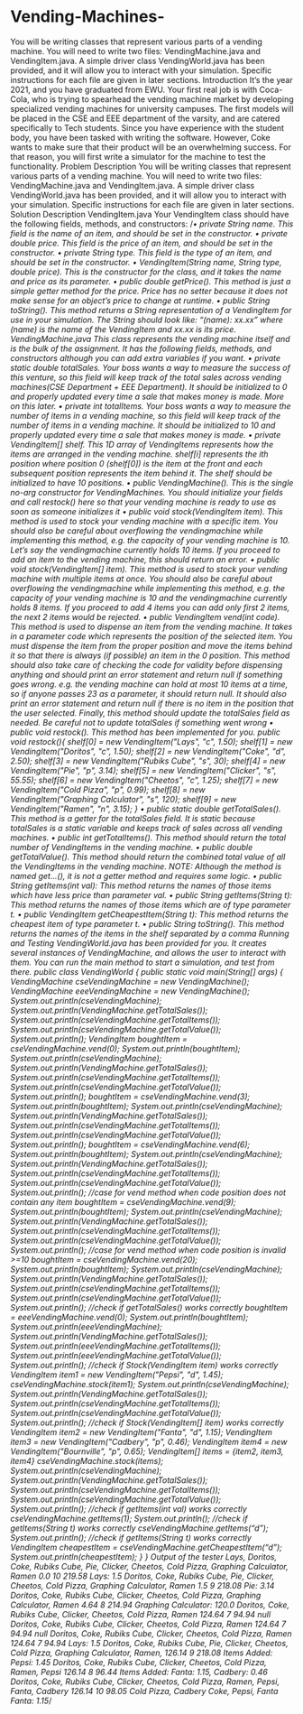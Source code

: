 # Vending-Machines-
You will be writing classes that represent various parts of a vending machine. You will need to write two files: VendingMachine.java and VendingItem.java. A simple driver class VendingWorld.java has been provided, and it will allow you to interact with your simulation. Specific instructions for each file are given in later sections.
Introduction
It’s the year 2021, and you have graduated from EWU. Your first real job is with Coca-Cola, who is trying to spearhead the vending machine market by developing specialized vending machines for university campuses. The first models will be placed in the CSE and EEE department of the varsity, and are catered specifically to Tech students. Since you have experience with the student body, you have been tasked with writing the software. However, Coke wants to make sure that their product will be an overwhelming success. For that reason, you will first write a simulator for the machine to test the functionality.
Problem Description
You will be writing classes that represent various parts of a vending machine. You will need to write two files: VendingMachine.java and VendingItem.java. A simple driver class VendingWorld.java has been provided, and it will allow you to interact with your simulation. Specific instructions for each file are given in later sections.
Solution Description
VendingItem.java
Your VendingItem class should have the following fields, methods, and constructors:
/*• private String name. This field is the name of an item, and should be set in the constructor.
• private double price. This field is the price of an item, and should be set in the constructor.
• private String type. This field is the type of an item, and should be set in the constructor.
• VendingItem(String name, String type, double price). This is the constructor for the class, and it takes the name and price as its parameter.
• public double getPrice(). This method is just a simple getter method for the price. Price has no setter because it does not make sense for an object’s price to change at runtime.
• public String toString(). This method returns a String representation of a VendingItem for use in your simulation. The String should look like: “(name): $xx.xx$” where (name) is the name of the VendingItem and xx.xx is its price.
VendingMachine.java
This class represents the vending machine itself and is the bulk of the assignment. It has the following fields, methods, and constructors although you can add extra variables if you want.
• private static double totalSales. Your boss wants a way to measure the success of this venture, so this field will keep track of the total sales across vending machines(CSE Department + EEE Department). It should be initialized to 0 and properly updated every time a sale that makes money is made. More on this later.
• private int totalItems. Your boss wants a way to measure the number of items in a vending machine, so this field will keep track of the number of items in a vending machine. It should be initialized to 10 and properly updated every time a sale that makes money is made.
• private VendingItem[] shelf. This 1D array of VendingItems represents how the items are arranged in the vending machine. shelf[i] represents the ith position where position 0 (shelf[0]) is the item at the front and each subsequent position represents the item behind it. The shelf should be initialized to have 10 positions.
• public VendingMachine(). This is the single no-arg constructor for VendingMachines. You should initialize your fields and call restock() here so that your vending machine is ready to use as soon as someone initializes it
• public void stock(VendingItem item). This method is used to stock your vending machine with a specific item.
You should also be careful about overflowing the vendingmachine while implementing this method, e.g. the capacity of your vending machine is 10. Let’s say the vendingmachine currently holds 10 items. If you proceed to add an item to the vending machine, this should return an error.
• public void stock(VendingItem[] item). This method is used to stock your vending machine with multiple items at once.
You should also be careful about overflowing the vendingmachine while implementing this method, e.g. the capacity of your vending machine is 10 and the vendingmachine currently holds 8 items. If you proceed to add 4 items you can add only first 2 items, the next 2 items would be rejected.
• public VendingItem vend(int code). This method is used to dispense an item from the vending machine. It takes in a parameter code which represents the position of the selected item. You must dispense the item from the proper position and move the items behind it so that there is always (if possible) an item in the 0 position. This method should also take care of checking the code for validity before dispensing anything and should print an error statement and return null if something goes wrong. e.g. the vending machine can hold at most 10 items at a time, so if anyone passes 23 as a parameter, it should return null.
It should also print an error statement and return null if there is no item in the position that the user selected.
Finally, this method should update the totalSales field as needed. Be careful not to update totalSales if something
went wrong
• public void restock(). This method has been implemented for you.
public void restock(){
shelf[0] = new VendingItem("Lays", "c", 1.50);
shelf[1] = new VendingItem("Doritos", "c", 1.50);
shelf[2] = new VendingItem("Coke", "d", 2.50);
shelf[3] = new VendingItem("Rubiks Cube", "s", 30);
shelf[4] = new VendingItem("Pie", "p", 3.14);
shelf[5] = new VendingItem("Clicker", "s", 55.55);
shelf[6] = new VendingItem("Cheetos", "c", 1.25);
shelf[7] = new VendingItem("Cold Pizza", "p", 0.99);
shelf[8] = new VendingItem("Graphing Calculator", "s", 120);
shelf[9] = new VendingItem("Ramen", "n", 3.15);
}
• public static double getTotalSales(). This method is a getter for the totalSales field. It is static because totalSales is a static variable and keeps track of sales across all vending machines.
• public int getTotalItems(). This method should return the total number of VendingItems in the vending machine.
• public double getTotalValue(). This method should return the combined total value of all the VendingItems in the vending machine.
NOTE: Although the method is named get...(), it is not a getter method and requires some logic.
• public String getItems(int val): This method returns the names of those items which have less price than parameter val.
• public String getItems(String t): This method returns the names of those items which are of type parameter t.
• public VendingItem getCheapestItem(String t): This method returns the cheapest item of type parameter t.
• public String toString(). This method returns the names of the items in the shelf separated by a comma
Running and Testing VendingWorld.java has been provided for you. It creates several instances of VendingMachine, and allows the user to interact with them. You can run the main method to start a simulation, and test from there.
public class VendingWorld {
public static void main(String[] args) {
VendingMachine cseVendingMachine = new VendingMachine();
VendingMachine eeeVendingMachine = new VendingMachine();
System.out.println(cseVendingMachine);
System.out.println(VendingMachine.getTotalSales());
System.out.println(cseVendingMachine.getTotalItems());
System.out.println(cseVendingMachine.getTotalValue());
System.out.println();
VendingItem boughtItem = cseVendingMachine.vend(0);
System.out.println(boughtItem);
System.out.println(cseVendingMachine);
System.out.println(VendingMachine.getTotalSales());
System.out.println(cseVendingMachine.getTotalItems());
System.out.println(cseVendingMachine.getTotalValue());
System.out.println();
boughtItem = cseVendingMachine.vend(3);
System.out.println(boughtItem);
System.out.println(cseVendingMachine);
System.out.println(VendingMachine.getTotalSales());
System.out.println(cseVendingMachine.getTotalItems());
System.out.println(cseVendingMachine.getTotalValue());
System.out.println();
boughtItem = cseVendingMachine.vend(6);
System.out.println(boughtItem);
System.out.println(cseVendingMachine);
System.out.println(VendingMachine.getTotalSales());
System.out.println(cseVendingMachine.getTotalItems());
System.out.println(cseVendingMachine.getTotalValue());
System.out.println();
//case for vend method when code position does not contain any item
boughtItem = cseVendingMachine.vend(9);
System.out.println(boughtItem);
System.out.println(cseVendingMachine);
System.out.println(VendingMachine.getTotalSales());
System.out.println(cseVendingMachine.getTotalItems());
System.out.println(cseVendingMachine.getTotalValue());
System.out.println();
//case for vend method when code position is invalid >=10
boughtItem = cseVendingMachine.vend(20);
System.out.println(boughtItem);
System.out.println(cseVendingMachine);
System.out.println(VendingMachine.getTotalSales());
System.out.println(cseVendingMachine.getTotalItems());
System.out.println(cseVendingMachine.getTotalValue());
System.out.println();
//check if getTotalSales() works correctly
boughtItem = eeeVendingMachine.vend(0);
System.out.println(boughtItem);
System.out.println(eeeVendingMachine);
System.out.println(VendingMachine.getTotalSales());
System.out.println(eeeVendingMachine.getTotalItems());
System.out.println(eeeVendingMachine.getTotalValue());
System.out.println();
//check if Stock(VendingItem item) works correctly
VendingItem item1 = new VendingItem("Pepsi", "d", 1.45);
cseVendingMachine.stock(item1);
System.out.println(cseVendingMachine);
System.out.println(VendingMachine.getTotalSales());
System.out.println(cseVendingMachine.getTotalItems());
System.out.println(cseVendingMachine.getTotalValue());
System.out.println();
//check if Stock(VendingItem[] item) works correctly
VendingItem item2 = new VendingItem("Fanta", "d", 1.15);
VendingItem item3 = new VendingItem("Cadbery", "p", 0.46);
VendingItem item4 = new VendingItem("Bournville", "p", 0.65);
VendingItem[] items = {item2, item3, item4}
cseVendingMachine.stock(items);
System.out.println(cseVendingMachine);
System.out.println(VendingMachine.getTotalSales());
System.out.println(cseVendingMachine.getTotalItems());
System.out.println(cseVendingMachine.getTotalValue());
System.out.println();
//check if getItems(int val) works correctly
cseVendingMachine.getItems(1);
System.out.println();
//check if getItems(String t) works correctly
cseVendingMachine.getItems(“d”);
System.out.println();
//check if getItems(String t) works correctly
VendingItem cheapestItem = cseVendingMachine.getCheapestItem(“d”);
System.out.println(cheapestItem);
}
}
Output of the tester
Lays, Doritos, Coke, Rubiks Cube, Pie, Clicker, Cheetos, Cold Pizza, Graphing Calculator, Ramen
0.0
10
219.58
Lays: 1.5
Doritos, Coke, Rubiks Cube, Pie, Clicker, Cheetos, Cold Pizza, Graphing Calculator, Ramen
1.5
9
218.08
Pie: 3.14
Doritos, Coke, Rubiks Cube, Clicker, Cheetos, Cold Pizza, Graphing Calculator, Ramen
4.64
8
214.94
Graphing Calculator: 120.0
Doritos, Coke, Rubiks Cube, Clicker, Cheetos, Cold Pizza, Ramen
124.64
7
94.94
null
Doritos, Coke, Rubiks Cube, Clicker, Cheetos, Cold Pizza, Ramen
124.64
7
94.94
null
Doritos, Coke, Rubiks Cube, Clicker, Cheetos, Cold Pizza, Ramen
124.64
7
94.94
Lays: 1.5
Doritos, Coke, Rubiks Cube, Pie, Clicker, Cheetos, Cold Pizza, Graphing Calculator, Ramen,
126.14
9
218.08
Items Added: Pepsi: 1.45
Doritos, Coke, Rubiks Cube, Clicker, Cheetos, Cold Pizza, Ramen, Pepsi
126.14
8
96.44
Items Added: Fanta: 1.15, Cadbery: 0.46
Doritos, Coke, Rubiks Cube, Clicker, Cheetos, Cold Pizza, Ramen, Pepsi, Fanta, Cadbery
126.14
10
98.05
Cold Pizza, Cadbery
Coke, Pepsi, Fanta
Fanta: 1.15*/
